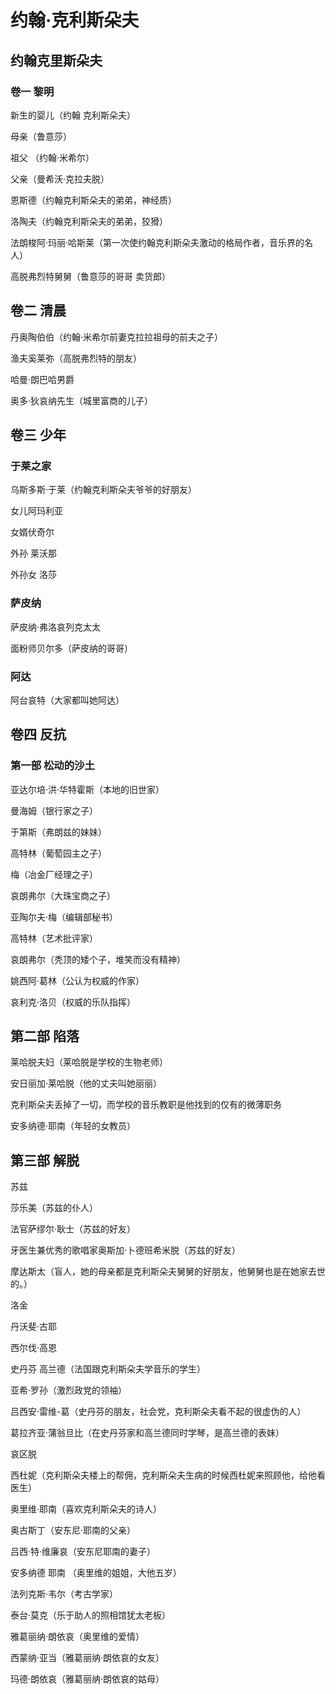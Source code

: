 # 约翰·克利斯朵夫 

## 约翰克里斯朵夫

### 卷一 黎明

新生的婴儿（约翰 克利斯朵夫）

母亲（鲁意莎）

祖父 （约翰·米希尔）

父亲（曼希沃·克拉夫脱）

恩斯德（约翰克利斯朵夫的弟弟，神经质）

洛陶夫（约翰克利斯朵夫的弟弟，狡猾）

法朗梭阿·玛丽·哈斯莱（第一次使约翰克利斯朵夫激动的格局作者，音乐界的名人）

高脱弗烈特舅舅（鲁意莎的哥哥  卖货郎）

## 卷二  清晨

丹奥陶伯伯（约翰·米希尔前妻克拉拉祖母的前夫之子）

渔夫奚莱弥（高脱弗烈特的朋友）

哈曼·朗巴哈男爵

奥多·狄哀纳先生（城里富商的儿子）

## 卷三 少年

### 于莱之家

乌斯多斯·于莱（约翰克利斯朵夫爷爷的好朋友）

女儿阿玛利亚

女婿伏奇尔

外孙  莱沃那

外孙女  洛莎

### 萨皮纳

萨皮纳·弗洛哀列克太太

面粉师贝尔多（萨皮纳的哥哥）

### 阿达

阿台哀特（大家都叫她阿达）

## 卷四 反抗

### 第一部 松动的沙土

亚达尔培·洪·华特霍斯（本地的旧世家）

曼海姆（银行家之子）

于第斯（弗朗兹的妹妹）

高特林（葡萄园主之子）

梅（冶金厂经理之子）

哀朗弗尔（大珠宝商之子）

亚陶尔夫·梅（编辑部秘书）

高特林（艺术批评家）

哀朗弗尔（秃顶的矮个子，堆笑而没有精神）

姚西阿·葛林（公认为权威的作家）

哀利克·洛贝（权威的乐队指挥）

## 第二部  陷落

莱哈脱夫妇（莱哈脱是学校的生物老师）

安日丽加·莱哈脱（他的丈夫叫她丽丽）

克利斯朵夫丢掉了一切，而学校的音乐教职是他找到的仅有的微薄职务

安多纳德·耶南（年轻的女教员）

## 第三部 解脱

苏兹

莎乐美（苏兹的仆人）

法官萨缪尔·耿士（苏兹的好友）

牙医生兼优秀的歌唱家奥斯加·卜德班希米脱（苏兹的好友）

摩达斯太（盲人，她的母亲都是克利斯朵夫舅舅的好朋友，他舅舅也是在她家去世的。）

洛金

丹沃斐·古耶

西尔伐·高恩

史丹芬 高兰德（法国跟克利斯朵夫学音乐的学生）

亚希·罗孙（激烈政党的领袖）

吕西安·雷维-葛（史丹芬的朋友，社会党，克利斯朵夫看不起的很虚伪的人）

葛拉齐亚·蒲翁旦比（在史丹芬家和高兰德同时学琴，是高兰德的表妹）

哀区脱

西杜妮（克利斯朵夫楼上的帮佣，克利斯朵夫生病的时候西杜妮来照顾他，给他看医生）

奥里维·耶南（喜欢克利斯朵夫的诗人）

奥古斯丁（安东尼·耶南的父亲）

吕西·特·维廉哀（安东尼耶南的妻子）

安多纳德 耶南 （奥里维的姐姐，大他五岁）

法列克斯·韦尔（考古学家）

泰台·莫克（乐于助人的照相馆犹太老板）

雅葛丽纳·朗依哀（奥里维的爱情）

西蒙纳·亚当（雅葛丽纳·朗依哀的女友）

玛德·朗依哀（雅葛丽纳·朗依哀的姑母）
